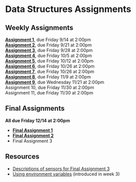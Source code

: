 # Data Structures Assignments

## Weekly Assignments

**[Assignment 1](https://github.com/visualizedata/data-structures/blob/master/assignments/weekly_assignment_01.md)**, due Friday 9/14 at 2:00pm  
**[Assignment 2](https://github.com/visualizedata/data-structures/blob/master/assignments/weekly_assignment_02.md)**, due Friday 9/21 at 2:00pm  
**[Assignment 3](https://github.com/visualizedata/data-structures/blob/master/assignments/weekly_assignment_03.md)**, due Friday 9/28 at 2:00pm  
**[Assignment 4](https://github.com/visualizedata/data-structures/blob/master/assignments/weekly_assignment_04.md)**, due Friday 10/5 at 2:00pm  
**[Assignment 5](https://github.com/visualizedata/data-structures/blob/master/assignments/weekly_assignment_05.md)**, due Friday 10/12 at 2:00pm  
**[Assignment 6](https://github.com/visualizedata/data-structures/tree/master/assignments/weekly_assignment_06)**, due Friday 10/26 at 2:00pm  
**[Assignment 7](https://github.com/visualizedata/data-structures/blob/master/assignments/weekly_assignment_07.md)**, due Friday 10/26 at 2:00pm  
**[Assignment 8](https://github.com/visualizedata/data-structures/tree/master/assignments/weekly_assignment_08)**, due Friday 11/9 at 2:00pm  
**[Assignment 9](https://github.com/visualizedata/data-structures/tree/master/assignments/weekly_assignment_09)**, due Wednesday 11/21 at 2:00pm  
Assignment 10, due Friday 11/30 at 2:00pm  
Assignment 11, due Friday 11/30 at 2:00pm


## Final Assignments

**All due Friday 12/14 at 2:00pm**

* [**Final Assignment 1**](https://github.com/visualizedata/data-structures/tree/master/assignments/final_assignment_01)  
* **[Final Assignment 2](https://github.com/visualizedata/data-structures/tree/master/assignments/final_assignment_02)**    
* Final Assignment 3

## Resources

* [Descriptions of sensors for Final Assignment 3](https://github.com/visualizedata/data-structures/tree/master/assignments/final_assignment_03)  
* [Using environment variables](https://github.com/visualizedata/data-structures/blob/master/assignments/resources/env.MD) (introduced in week 3)  
